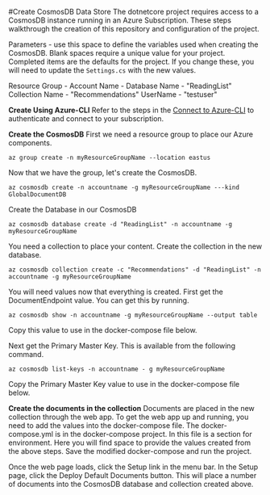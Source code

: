 #Create CosmosDB Data Store
The dotnetcore project requires access to a CosmosDB instance running in an Azure Subscription.  These steps walkthrough the creation of this repository and configuration of the project.

Parameters - use this space to define the variables used when creating the CosmosDB.  Blank spaces require a unique value for your project.  Completed items are the defaults for the project.  If you change these, you will need to update the `Settings.cs` with the new values.

Resource Group - 
Account Name - 
Database Name - "ReadingList"
Collection Name - "Recommendations"
UserName - "testuser"

**Create Using Azure-CLI**
Refer to the steps in the [Connect to Azure-CLI](https://github.com/Microsoft/MTC_ContainerCamp/blob/master/setup/xplat-cli-login.md) to authenticate and connect to your subscription. 

**Create the CosmosDB**
First we need a resource group to place our Azure components.
```
az group create -n myResourceGroupName --location eastus
```

Now that we have the group, let's create the CosmosDB.
```
az cosmosdb create -n accountname -g myResourceGroupName ---kind GlobalDocumentDB
```

Create the Database in our CosmosDB
```
az cosmosdb database create -d "ReadingList" -n accountname -g myResourceGroupName
```

You need a collection to place your content.  Create the collection in the new database.
```
az cosmosdb collection create -c "Recommendations" -d "ReadingList" -n accountname -g myResourceGroupName
```

You will need values now that everything is created.  First get the DocumentEndpoint value.  You can get this by running.
```
az cosmosdb show -n accountname -g myResourceGroupName --output table
```
Copy this value to use in the docker-compose file below.

Next get the Primary Master Key.  This is available from the following command.
```
az cosmosdb list-keys -n accountname - g myResourceGroupName
```
Copy the Primary Master Key value to use in the docker-compose file below.

**Create the documents in the collection**
Documents are placed in the new collection through the web app.  To get the web app up and running, you need to add the values into the docker-compose file.
The docker-compose.yml is in the docker-compose project.  In this file is a section for environment.  Here you will find space to provide the values created from the above steps.
Save the modified docker-compose and run the project.

Once the web page loads, click the Setup link in the menu bar.  In the Setup page, click the Deploy Default Documents button.  This will place a number of documents into the CosmosDB database and collection created above.    
